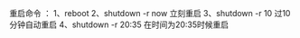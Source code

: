    重启命令 ： 
    1、reboot 
    2、shutdown -r now 立刻重启
    3、shutdown -r 10 过10分钟自动重启
    4、shutdown -r 20:35 在时间为20:35时候重启